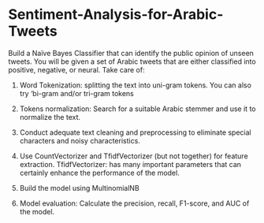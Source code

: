 # Sentiment-Analysis-for-Arabic-Tweets

Build a Naïve Bayes Classifier that can identify the public opinion of unseen tweets.  You will be given a set of Arabic tweets that are either classified into positive, negative, or neural. 
Take care of:
1.	Word Tokenization: splitting the text into uni-gram tokens. You can also try ‘bi-gram and/or tri-gram tokens

2.	Tokens normalization: Search for a suitable Arabic stemmer and use it to normalize the text.

3.	Conduct adequate text cleaning and preprocessing to eliminate special characters and noisy characteristics. 

4.	Use CountVectorizer and TfidfVectorizer (but not together) for feature extraction.
TfidfVectorizer: has many important parameters that can certainly enhance the performance of the model.

5.	Build the model using MultinomialNB 

6.	Model evaluation: Calculate the precision, recall, F1-score, and AUC of the model.

